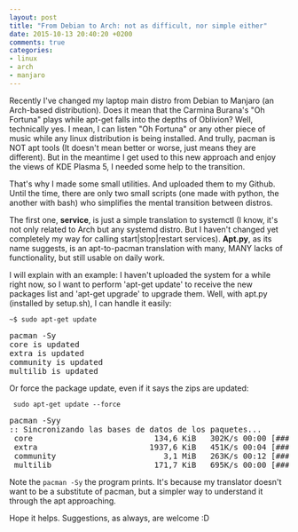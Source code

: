 ```yaml
---
layout: post
title: "From Debian to Arch: not as difficult, nor simple either"
date: 2015-10-13 20:40:20 +0200
comments: true
categories:
- linux
- arch
- manjaro
---
```


Recently I've changed my laptop main distro from Debian to Manjaro (an Arch-based distribution). Does it mean that the Carmina Burana's "Oh Fortuna" plays while apt-get falls into the depths of Oblivion? Well, technically yes. I mean, I can listen "Oh Fortuna" or any other piece of music while any linux distribution is being installed. And trully, pacman is NOT apt tools (It doesn't mean better or worse, just means they are different). But in the meantime I get used to this new approach and enjoy the views of KDE Plasma 5, I needed some help to the transition.

That's why I made some small utilities. And uploaded them to my Github. Until the time, there are only two small scripts (one made with python, the another with bash) who simplifies the mental transition between distros.

The first one, **service**, is just a simple translation to systemctl (I know, it's not only related to Arch but any systemd distro. But I haven't changed yet completely my way for calling start|stop|restart services). **Apt.py**, as its name suggests, is an apt-to-pacman translation with many, MANY lacks of functionality, but still usable on daily work.

I will explain with an example: I haven't uploaded the system for a while right now, so I want to perform 'apt-get update' to receive the new packages list and 'apt-get upgrade' to upgrade them. Well, with apt.py (installed by setup.sh), I can handle it easily:

<code>~$ sudo apt-get update</code>
<pre>
pacman -Sy
core is updated
extra is updated
community is updated
multilib is updated
</pre>

Or force the package update, even if it says the zips are updated:

<code> sudo apt-get update --force </code>
<pre>
pacman -Syy
:: Sincronizando las bases de datos de los paquetes...
 core                          134,6 KiB   302K/s 00:00 [############################] 100%
 extra                        1937,6 KiB   451K/s 00:04 [############################] 100%
 community                       3,1 MiB   263K/s 00:12 [############################] 100%
 multilib                      171,7 KiB   695K/s 00:00 [############################] 100%
</pre>

Note the <code>pacman -Sy</code> the program prints. It's because my translator doesn't want to be a substitute of pacman, but a simpler way to understand it through the apt approaching.

Hope it helps. Suggestions, as always, are welcome :D
